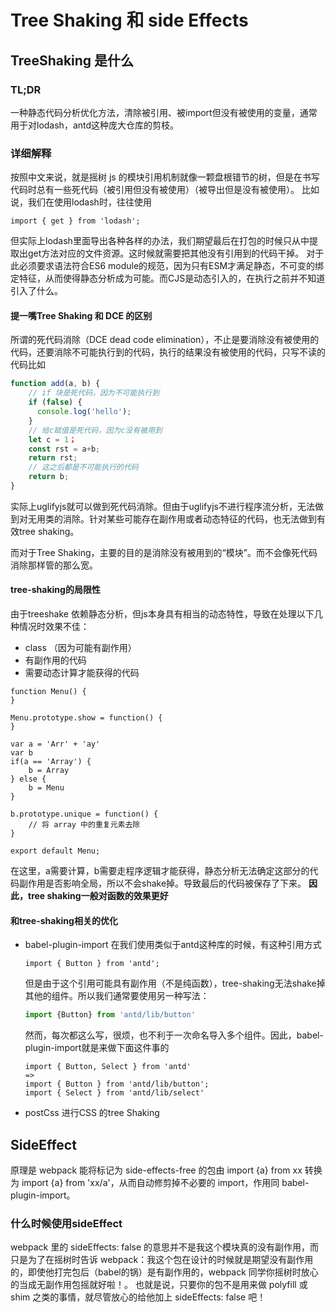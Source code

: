 # Tree Shaking 和 side Effects
## TreeShaking 是什么
### TL;DR
一种静态代码分析优化方法，清除被引用、被import但没有被使用的变量，通常用于对lodash，antd这种庞大仓库的剪枝。

### 详细解释
按照中文来说，就是摇树
js 的模块引用机制就像一颗盘根错节的树，但是在书写代码时总有一些死代码（被引用但没有被使用）（被导出但是没有被使用）。
比如说，我们在使用lodash时，往往使用
```JS
import { get } from 'lodash';
```
但实际上lodash里面导出各种各样的办法，我们期望最后在打包的时候只从中提取出get方法对应的文件资源。这时候就需要把其他没有引用到的代码干掉。
对于此必须要求语法符合ES6 module的规范，因为只有ESM才满足静态，不可变的绑定特征，从而使得静态分析成为可能。而CJS是动态引入的，在执行之前并不知道引入了什么。
#### 提一嘴Tree Shaking 和 DCE 的区别
所谓的死代码消除（DCE dead code elimination），不止是要消除没有被使用的代码，还要消除不可能执行到的代码，执行的结果没有被使用的代码，只写不读的代码比如
```ts
function add(a, b) {
    // if 块是死代码，因为不可能执行到
    if (false) {
      console.log('hello');
    }
    // 给c赋值是死代码，因为c没有被用到
    let c = 1；
    const rst = a+b;
    return rst;
    // 这之后都是不可能执行的代码
    return b;
}
```
实际上uglifyjs就可以做到死代码消除。但由于uglifyjs不进行程序流分析，无法做到对无用类的消除。针对某些可能存在副作用或者动态特征的代码，也无法做到有效tree shaking。

而对于Tree Shaking，主要的目的是消除没有被用到的“模块”。而不会像死代码消除那样管的那么宽。

#### tree-shaking的局限性
由于treeshake 依赖静态分析，但js本身具有相当的动态特性，导致在处理以下几种情况时效果不佳：
- class （因为可能有副作用）
- 有副作用的代码
- 需要动态计算才能获得的代码

```TS
function Menu() {
}

Menu.prototype.show = function() {
}

var a = 'Arr' + 'ay'
var b
if(a == 'Array') {
    b = Array
} else {
    b = Menu
}

b.prototype.unique = function() {
    // 将 array 中的重复元素去除
}

export default Menu;
```
在这里，a需要计算，b需要走程序逻辑才能获得，静态分析无法确定这部分的代码副作用是否影响全局，所以不会shake掉。导致最后的代码被保存了下来。
**因此，tree shaking一般对函数的效果更好**

#### 和tree-shaking相关的优化
- babel-plugin-import
    在我们使用类似于antd这种库的时候，有这种引用方式
    ```TS
    import { Button } from 'antd';
    ```
    
    但是由于这个引用可能具有副作用（不是纯函数），tree-shaking无法shake掉其他的组件。所以我们通常要使用另一种写法：
    ```ts
    import {Button} from 'antd/lib/button'
    ```
    
    然而，每次都这么写，很烦，也不利于一次命名导入多个组件。因此，babel-plugin-import就是来做下面这件事的
    
    ```TS
    import { Button, Select } from 'antd'
    =>
    import { Button } from 'antd/lib/button';
    import { Select } from 'antd/lib/select'
    ```
- postCss 进行CSS 的tree Shaking

## SideEffect
原理是 webpack 能将标记为 side-effects-free 的包由 import {a} from xx 转换为 import {a} from 'xx/a'，从而自动修剪掉不必要的 import，作用同 babel-plugin-import。
### 什么时候使用sideEffect
webpack 里的 sideEffects: false 的意思并不是我这个模块真的没有副作用，而只是为了在摇树时告诉 webpack：我这个包在设计的时候就是期望没有副作用的，即使他打完包后（babel的锅）是有副作用的，webpack 同学你摇树时放心的当成无副作用包摇就好啦！。
也就是说，只要你的包不是用来做 polyfill 或 shim 之类的事情，就尽管放心的给他加上 sideEffects: false 吧！